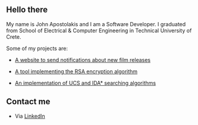 ## Hello there

My name is John Apostolakis and I am a Software Developer. I graduated from School of Electrical & Computer Engineering in Technical University of Crete.

Some of my projects are:

- [A website to send notifications about new film releases](https://github.com/iapost/film-website)

- [A tool implementing the RSA encryption algorithm](https://github.com/iapost/rsa-tool)

- [An implementation of UCS and IDA* searching algorithms](https://github.com/iapost/ucs-ida)



## Contact me
- Via [LinkedIn](https://www.linkedin.com/in/ioannis-apostolakis-57305625b)
